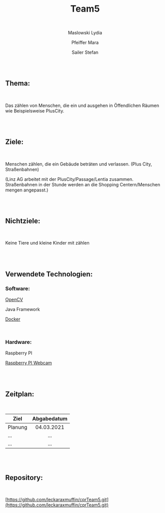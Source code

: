 <h1 align="center" > Team5 </h1>

<br>

<p align="center" > Maslowski Lydia </p>

<p align="center" > Pfeiffer Mara </p>

<p align="center" > Sailer Stefan </p>

<br>

<br>

## Thema:

<br>

Das zählen von Menschen, die ein und ausgehen in Öffendlichen Räumen wie Beispielsweise PlusCity.

<br>

<br>

## Ziele:

<br>

Menschen zählen, die ein Gebäude beträten und verlassen. (Plus City, Straßenbahnen)

(Linz AG arbeitet mit der PlusCity/Passage/Lentia zusammen. Straßenbahnen in der Stunde werden an die Shopping Centern/Menschen mengen angepasst.)

<br>

<br>

## Nichtziele:

<br>

Keine Tiere und kleine Kinder mit zählen

<br>

<br>

## Verwendete Technologien:

### Software:

[OpenCV](https://opencv.org/)

Java Framework

[Docker](www.docker.com)

<br>

### Hardware:

Raspberry PI

[Raspberry PI Webcam](https://at.rs-online.com/web/p/raspberry-pi-kameras/9132664/)

<br>

<br>

## Zeitplan:

<br>

|      Ziel     |  Abgabedatum  |       
| ------------- |:-------------:| 
|    Planung    |   04.03.2021  |       
|      ...      |      ...      |       
|      ...      |      ...      |       

<br>

<br>

## Repository:

<br>

[https://github.com/leckaraxmuffin/cprTeam5.git](https://github.com/leckaraxmuffin/cprTeam5.git)

<br>

<br>
